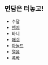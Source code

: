 ## 면담은 터놓고!

- 수달
- [앤지](ANGIE.md)
- 바니
- [애쉬](ash.md)
- [아놀드](https://github.com/sanaandmomo)
- [열음](Yeoleum.md)
- [록바](lokba.md)
